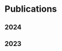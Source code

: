 # Publications

## 2024
<Paper
  image="/images/publication/z-splat.png"
  title="Z-Splat: Z-Axis Gaussian Splatting for Camera-Sonar Fusion"
  journal="ICCP 2024 (TPAMI Special Issue)"
  author="Ziyuan Qu, Omkar Vengurlekar, Mohamad Qadri, Kevin Zhang, Michael Kaess, Christopher Metzler, Suren Jayasuriya, Adithya Pediredla"
  paperUrl="https://arxiv.org/pdf/2404.04687"
  codeUrl="https://github.com/QuintonQu/gaussian-splatting-with-depth/tree/gs-depth-main"
/>

<Paper
  image="/images/publication/example.png"
  title="Efficient Time Sampling Strategy for Transient Absorption Spectroscopy"
  journal="ICCP 2024"
  author="TBD"
/>

## 2023
<Paper
  image="/images/publication/example.png"
  title="Snapshot Lidar: Fourier Embedding of Amplitude and Phase for Single-Image Depth Reconstruction"
  journal="CVPR 2024"
  author="Sarah Friday, Yunzi Shi, Yaswanth Cherivirala, Vishwanath Saragadam, Adithya Pediredla"
  paperUrl="https://openaccess.thecvf.com/content/CVPR2024/papers/Friday_Snapshot_Lidar_Fourier_Embedding_of_Amplitude_and_Phase_for_Single-Image_CVPR_2024_paper.pdf"
/>

<Paper
  image="/images/publication/doppler-tof-rendering.png"
  title="Doppler Time-of-Flight Rendering"
  journal="ACM Transactions on Graphics (SIGGRAPH Asia 2023)"
  author="Juhyeon Kim, Wojciech Jarosz, Ioannis Gkioulekas, Adithya Pediredla"
  projectUrl="https://juhyeonkim95.github.io/project-pages/dopplertof"
  paperUrl="https://arxiv.org/abs/2309.16163"
  codeUrl="https://github.com/juhyeonkim95/Mitsuba3DopplerToF"
/>


<script setup>
import Paper from '../../components/Paper.vue'
</script>